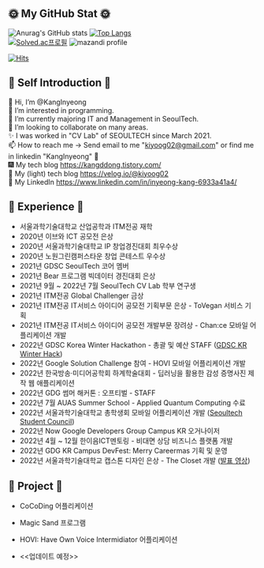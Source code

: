 ## 🌞 My GitHub Stat 🌞

![Anurag's GitHub stats](https://github-readme-stats.vercel.app/api?username=KangInyeong&show_icons=true)
[![Top Langs](https://github-readme-stats.vercel.app/api/top-langs/?username=KangInyeong&langs_count=3)](https://github.com/anuraghazra/github-readme-stats)   
[![Solved.ac프로필](http://mazassumnida.wtf/api/pastel/generate_badge?boj=kiyoog02)](https://solved.ac/kiyoog02) 
![mazandi profile](http://mazandi.herokuapp.com/api?handle=kiyoog02&theme=warm)


[![Hits](https://hits.seeyoufarm.com/api/count/incr/badge.svg?url=https%3A%2F%2Fgithub.com%2FKangInyeong&count_bg=%23F8F942&title_bg=%23BBE5AA&icon=&icon_color=%23B6B3B3&title=hits&edge_flat=false)](https://hits.seeyoufarm.com)

## 💛 Self Introduction 💛
👋 Hi, I’m @KangInyeong   
👀 I’m interested in programming.  
🌱 I’m currently majoring IT and Management in SeoulTech.  
💞️ I’m looking to collaborate on many areas.  
✨ I was worked in "CV Lab" of SEOULTECH since March 2021.  
📫 How to reach me -> Send email to me "kiyoog02@gmail.com" or find me in linkedin "KangInyeong" 💩  
🎆 My tech blog https://kangddong.tistory.com/  
🏐 My (light) tech blog https://velog.io/@kiyoog02  
🦋 My LinkedIn https://www.linkedin.com/in/inyeong-kang-6933a41a4/
<br>

## 🌻 Experience 🌻
* 서울과학기술대학교 산업공학과 ITM전공 재학  
* 2020년 이브와 ICT 공모전 은상 
* 2020년 서울과학기술대학교 IP 창업경진대회 최우수상
* 2020년 노원그린캠퍼스타운 창업 콘테스트 우수상
* 2021년 GDSC SeoulTech 코어 멤버
* 2021년 Bear 프로그램 빅데이터 경진대회 은상
* 2021년 9월 ~ 2022년 7월 SeoulTech CV Lab 학부 연구생
* 2021년 ITM전공 Global Challenger 금상
* 2021년 ITM전공 IT서비스 아이디어 공모전 기획부문 은상 - ToVegan 서비스 기획
* 2021년 ITM전공 IT서비스 아이디어 공모전 개발부문 장려상 - Chan:ce 모바일 어플리케이션 개발
* 2022년 GDSC Korea Winter Hackathon - 총괄 및 예산 STAFF ([GDSC KR Winter Hack](https://github.com/gdsckoreahackathon2022))
* 2022년 Google Solution Challenge 참여 - HOVI 모바일 어플리케이션 개발
* 2022년 한국방송·미디어공학회 하계학술대회 - 딥러닝을 활용한 감성 증명사진 제작 웹 애플리케이션
* 2022년 GDG 썸머 해커톤 : 오프티벌 - STAFF
* 2022년 7월 AUAS Summer School - Applied Quantum Computing 수료
* 2022년 서울과학기술대학교 총학생회 모바일 어플리케이션 개발 ([Seoultech Student Council](https://play.google.com/store/apps/details?id=com.start.STart))
* 2022년 Now Google Developers Group Campus KR 오거나이저
* 2022년 4월 ~ 12월 한이음ICT멘토링 - 비대면 상담 비즈니스 플랫폼 개발
* 2022년 GDG KR Campus DevFest: Merry Careermas 기획 및 운영
* 2022년 서울과학기술대학교 캡스톤 디자인 은상 - The Closet 개발 ([발표 영상](https://youtu.be/1ashpEoyM44))

## 🥞 Project 🥞
* CoCoDing 어플리케이션
* Magic Sand 프로그램
* HOVI: Have Own Voice Intermidiator 어플리케이션

* <<업데이트 예정>>
